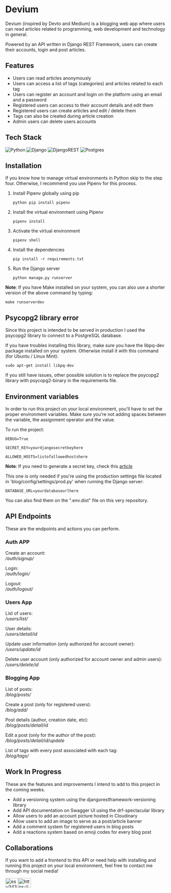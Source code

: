 # Devium
Devium (inspired by Devto and Medium) is a blogging web app where users can read articles related to programming, web development and technology in general.

Powered by an API written in Django REST Framework, users can create their accounts, login and post articles.

## Features
* Users can read articles anonymously
* Users can access a list of tags (categories) and articles related to each tag
* Users can register an account and login on the platform using an email and a password
* Registered users can access to their account details and edit them
* Registered users can create articles and edit / delete them
* Tags can also be created during article creation
* Admin users can delete users accounts

## Tech Stack

![Python](https://img.shields.io/badge/python-3670A0?style=for-the-badge&logo=python&logoColor=ffdd54) ![Django](https://img.shields.io/badge/django-%23092E20.svg?style=for-the-badge&logo=django&logoColor=white) ![DjangoREST](https://img.shields.io/badge/DJANGO-REST-ff1709?style=for-the-badge&logo=django&logoColor=white&color=ff1709&labelColor=gray)  ![Postgres](https://img.shields.io/badge/postgres-%23316192.svg?style=for-the-badge&logo=postgresql&logoColor=white)

## Installation
If you know how to manage virtual environments in Python skip to the step four. Otherwise, I recommend you use Pipenv for this process.

1) Install Pipenv globally using pip
   ```
   python pip install pipenv
   ```
   
2) Install the virtual environment using Pipenv
   ```
   pipenv install
   ```
   
3) Activate the virtual environment
   ```
   pipenv shell
   ```

4) Install the dependencies
   ```
   pip install -r requirements.txt
   ```

5) Run the Django server
   ```
   python manage.py runserver
   ```
  
**Note**: If you have Make installed on your system, you can also use a shorter version of the above command by typing:
  ```
  make runserverdev
  ```

## Psycopg2 library error
Since this project is intended to be served in production I used the psycopg2 library to connect to a PostgreSQL database. 

If you have troubles installing this library, make sure you have the libpq-dev package installed on your system. Otherwise install it with this command (for Ubuntu / Linux Mint):

```
sudo apt-get install libpq-dev
```

If you still have issues, other possible solution is to replace the psycopg2 library with psycopg2-binary in the requirements file.


##  Environment variables
In order to run this project on your local environment, you'll have to set the proper environment variables. Make sure you're not adding spaces between the variable, the assignment operator and the value.

To run the project:
```
DEBUG=True
```
```
SECRET_KEY=yourdjangosecretkeyhere
```
```
ALLOWED_HOSTS=listofallowedhostshere
```

**Note**: If you need to generate a secret key, check this [article](https://codinggear.blog/django-generate-secret-key/#generate-secret-key-in-django-using-getrandomsecretkeynbspfunction)

This one is only needed if you're using the production settings file located in 'blog/config/settings/prod.py' when running the Django server:

```
DATABASE_URL=yourdatabaseurlhere
```

You can also find them on the ".env.dist" file on this very repository.

## API Endpoints
These are the endpoints and actions you can perform.
<h3>Auth APP</h3>

Create an account:</br>
_/auth/signup/_

Login:</br>
_/auth/login/_

Logout:</br>
_/auth/logout/_

<h3>Users App</h3>

List of users:</br>
_/users/list/_

User details:</br>
_/users/detail/id_

Update user information (only authorized for account owner):</br>
_/users/update/id_

Delete user account (only authorized for account owner and admin users):</br>
_/users/delete/id_

<h3>Blogging App</h3>

List of posts:</br>
_/blog/posts/_

Create a post (only for registered users):</br>
_/blog/add/_

Post details (author, creation date, etc):</br>
_/blog/posts/detail/id_

Edit a post (only for the author of the post):</br>
_/blog/posts/detail/id/update_

List of tags with every post associated with each tag:</br>
_/blog/tags/_

## Work In Progress
These are the features and improvements I intend to add to this project in the coming weeks.

* Add a versioning system using the djangorestframework-versioning library
* Add API documentation on Swagger UI using the drf-spectacular library
* Allow users to add an account picture hosted in Cloudinary
* Allow users to add an image to serve as a post/article banner
* Add a comment system for registered users in blog posts
* Add a reactions system based on emoji codes for every blog post

## Collaborations
If you want to add a frontend to this API or need help with installing and running this project on your local environment, feel free to contact me through my social media!

<a href="https://twitter.com/esvdev" target="blank"><img align="center" src="https://raw.githubusercontent.com/rahuldkjain/github-profile-readme-generator/master/src/images/icons/Social/twitter.svg" alt="esv343" height="30" width="40" /></a><a href="https://linkedin.com/in/eliassvelazquez/" target="blank"><img align="center" src="https://raw.githubusercontent.com/rahuldkjain/github-profile-readme-generator/master/src/images/icons/Social/linked-in-alt.svg" alt="https://www.linkedin.com/in/eliassvelazquez/" height="30" width="40" /></a>
